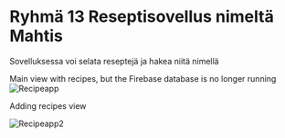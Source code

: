 # Ryhmä 13 Reseptisovellus nimeltä Mahtis
Sovelluksessa voi selata reseptejä ja hakea niitä nimellä


Main view with recipes, but the Firebase database is no longer running
![Recipeapp](https://user-images.githubusercontent.com/79054967/204860403-e8adefc7-2c0f-4135-9ba5-270e4e3c4a9e.PNG)

Adding recipes view

![Recipeapp2](https://user-images.githubusercontent.com/79054967/204860439-9f126113-ce42-40d6-9c84-3e1c6c95caec.PNG)
